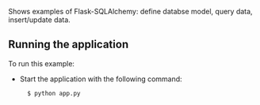 
Shows examples of Flask-SQLAlchemy: define databse model, query data, insert/update data.

Running the application
-----------------------

To run this example:
- Start the application with the following command:

        $ python app.py
